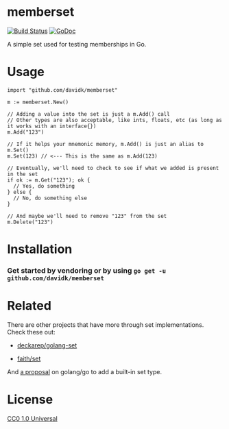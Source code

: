 # memberset

[![Build Status](https://travis-ci.org/davidk/memberset.svg?branch=master)](https://travis-ci.org/davidk/memberset)
[![GoDoc](https://godoc.org/github.com/davidk/memberset?status.svg)](https://godoc.org/github.com/davidk/memberset)

A simple set used for testing memberships in Go.

# Usage

    import "github.com/davidk/memberset"

    m := memberset.New()

    // Adding a value into the set is just a m.Add() call
    // Other types are also acceptable, like ints, floats, etc (as long as it works with an interface{})
    m.Add("123")
    
    // If it helps your mnemonic memory, m.Add() is just an alias to m.Set()
    m.Set(123) // <--- This is the same as m.Add(123)

    // Eventually, we'll need to check to see if what we added is present in the set
    if ok := m.Get("123"); ok {
      // Yes, do something
    } else {
      // No, do something else
    }

    // And maybe we'll need to remove "123" from the set
    m.Delete("123")

# Installation

### Get started by vendoring or by using `go get -u github.com/davidk/memberset`

# Related

There are other projects that have more through set implementations. Check these out:

* [deckarep/golang-set](https://github.com/deckarep/golang-set)

* [faith/set](https://github.com/fatih/set)

And [a proposal](https://github.com/golang/go/issues/16466) on golang/go to add a built-in set type.

# License

[CC0 1.0 Universal](https://creativecommons.org/publicdomain/zero/1.0/)
